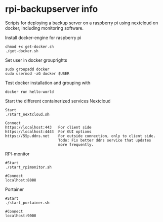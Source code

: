 # rpi-backupserver info
Scripts for deploying a backup server on a raspberry pi using nextcloud on
docker, including monitoring software.

Install docker-engine for raspberry pi

    chmod +x get-docker.sh
    ./get-docker.sh

Set user in docker grouprights

    sudo groupadd docker
    sudo usermod -aG docker $USER

Test docker installation and grouping with

    docker run hello-world

Start the different containerized services
Nextcloud

    Start
    ./start_nextcloud.sh

    Connect
    https://localhost:443   For client side
    https://localhost:4443  For GUI options
    https://55p.ddns.net    For outside connection, only to client side. 
                            Todo: Fix better ddns service that updates 
                            more frequently.

RPI-monitor

    #Start
    ./start_rpimonitor.sh

    #Connect
    localhost:8888

Portainer
    
    #Start
    ./start_portainer.sh

    #Connect
    localhost:9000
